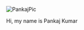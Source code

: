 ![PankajPic](https://github.com/pankajkumar001707/pankajkumar001707/assets/154322431/269948d3-0eef-4052-969a-b68be17e9338)


Hi, my name is Pankaj Kumar
